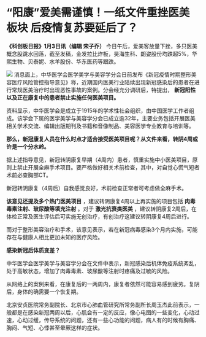 # “阳康”爱美需谨慎！一纸文件重挫医美板块 后疫情复苏要延后了？

**《科创板日报》1月3日讯（编辑 宋子乔）**
今日午后，爱美客放量下挫，多只医美概念股跳水回落，截至发稿，金发拉比炸板，昊海生科、朗姿股份均跌超5%，华熙生物、贝泰妮、水羊股份、华东医药等跟跌。

![](https://inews.gtimg.com/newsapp_bt/0/15591145174/1000)
消息面上，中华医学会医学美学与美容学分会日前发布《新冠疫情时期整形美容医疗风险管控指导意见》称，近期国内医美行业陆续出现新冠感染后的患者在进行常规医美治疗时出现恶性事故的案例。分会经充分调研后，特提出，
**新冠阳性以及正在康复中的患者禁止实施任何医美项目。**

资料显示，中华医学会是成立于1915年的学术性社会组织，由中国医学工作者组成。该学会下属的医学美学与美容学分会已成立逾32年，主要业务包括开展医美相关学术交流、编辑出版期刊及书籍和音像制品、美容医学专业教育与培训等。

**那么，新冠康复人员在什么时点才适合接受医美项目呢？从文件来看，转阴4周或许是一个分水岭。**

据上述指导意见，新冠转阴康复早期（4周内）患者，慎重实施中小医美项目，原则上禁止开展全麻手术项目。要严格做好相关术前检查，其中，对自觉心慌气短者术前必查胸部CT。

新冠转阴康复（4周后）自我感觉良好，术前检查正常者可考虑做全麻手术。

**该意见还提及多个热门医美项目** ，建议转阴康复4周以上再实施的项目包括 **肉毒毒素注射、玻尿酸等填充注射** 。对于 **激光抗衰类医美**
，建议转阴康复2周后，在体检正常及医生评估后可实施无创治疗，有创治疗这建议转阴康复4周后进行。

而对于整形美容治疗和手术，该意见表示，若在新冠病毒感染3个月内实施，可能存在与健康人相比更加未知的医疗风险。

**感染新冠后体质变差？**

中华医学会医学美学与美容学分会在文件中表示，新冠感染后机体免疫系统紊乱，处于高敏状态，增加了肉毒毒素、玻尿酸等注射时疼痛及过敏的风险。

从网络上的案例来看，在康复后的一两周内，康复者依然可能容易感到疲劳。复阴后，身体的确需要一个恢复期。

北京安贞医院常务副院长、北京市心肺血管研究所常务副所长周玉杰此前表示，一般都是在感染新冠两周以后，心肌会有一定的反应，像心电图的一些变化，心动过速，心动过缓，传导系统的问题，还有一些心功能的问题，病人有的时候有胸痛、胸闷、气短、心悸甚至晕厥这样的症状。


